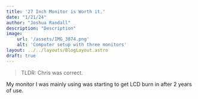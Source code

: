 ```yaml
---
title: '27 Inch Monitor is Worth it.'
date: "1/21/24"
author: "Joshua Randall"
description: "Description"
image:
    url: '/assets/IMG_3874.png'
    alt: 'Computer setup with three monitors'
layout: ../../layouts/BlogLayout.astro
draft: true
---
```


> TLDR: Chris was correct.

My monitor I was mainly using was starting to get LCD burn in after 2 years of use.
